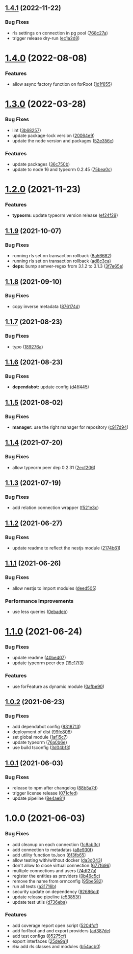 ## [1.4.1](https://github.com/Avallone-io/rls/compare/v1.4.0...v1.4.1) (2022-11-22)


### Bug Fixes

* rls settings on connection in pg pool ([768c27a](https://github.com/Avallone-io/rls/commit/768c27a9b522582f60c6cf2f638d0e84d64cb51b))
* trigger release dry-run ([ec1a2d8](https://github.com/Avallone-io/rls/commit/ec1a2d8154fb919a5a6347f759d0519986185b41))

# [1.4.0](https://github.com/Avallone-io/rls/compare/v1.3.0...v1.4.0) (2022-08-08)


### Features

* allow async factory function on forRoot ([1d1f855](https://github.com/Avallone-io/rls/commit/1d1f8552d376a3019a0087976c25d4285c45d68b))

# [1.3.0](https://github.com/Avallone-io/rls/compare/v1.2.0...v1.3.0) (2022-03-28)


### Bug Fixes

* lint ([3b68257](https://github.com/Avallone-io/rls/commit/3b682570519d4cfaf7b62db916dabf090210a16a))
* update package-lock version ([20064e9](https://github.com/Avallone-io/rls/commit/20064e9dea6bdda24031468760c85e2ff02afef2))
* update the node version and packages ([52e356c](https://github.com/Avallone-io/rls/commit/52e356c3943124cb5dd03c17b95652742efa9757))


### Features

* update packages ([36c750b](https://github.com/Avallone-io/rls/commit/36c750bfa4539d56de8351cd7ac565aab7a3b3ba))
* update to node 16 and typeorm 0.2.45 ([75bea0c](https://github.com/Avallone-io/rls/commit/75bea0c0bacd650eae42f5141ec37751f0fa3870))

# [1.2.0](https://github.com/Avallone-io/rls/compare/v1.1.9...v1.2.0) (2021-11-23)


### Features

* **typeorm:** update typeorm version release ([ef24f29](https://github.com/Avallone-io/rls/commit/ef24f29d738333819e98acb83364b7d163c2d27f))

## [1.1.9](https://github.com/Avallone-io/rls/compare/v1.1.8...v1.1.9) (2021-10-07)


### Bug Fixes

* running rls set on transaction rollback ([8a56682](https://github.com/Avallone-io/rls/commit/8a5668200d54f914dd0ff25f91e5a99d83bdfdd6))
* running rls set on transaction rollback ([ad8c3ca](https://github.com/Avallone-io/rls/commit/ad8c3ca1e0702de5ef9d6fe359bb1a379f5d9812))
* **deps:** bump semver-regex from 3.1.2 to 3.1.3 ([3f7e65e](https://github.com/Avallone-io/rls/commit/3f7e65ea5972f0fe8ed4336602a96bb4d548d2f7))

## [1.1.8](https://github.com/Avallone-io/rls/compare/v1.1.7...v1.1.8) (2021-09-10)


### Bug Fixes

* copy inverse metadata ([876174d](https://github.com/Avallone-io/rls/commit/876174dfebbf327b9c3206d1fddc942cc5d50bc4))

## [1.1.7](https://github.com/Avallone-io/rls/compare/v1.1.6...v1.1.7) (2021-08-23)


### Bug Fixes

* typo ([189276a](https://github.com/Avallone-io/rls/commit/189276a7db7999d2a99f62bb75a90b4466637333))

## [1.1.6](https://github.com/Avallone-io/rls/compare/v1.1.5...v1.1.6) (2021-08-23)


### Bug Fixes

* **dependabot:** update config ([d4ff445](https://github.com/Avallone-io/rls/commit/d4ff445f67514aa430a9d44a35256d33b35f730d))

## [1.1.5](https://github.com/Avallone-io/rls/compare/v1.1.4...v1.1.5) (2021-08-02)


### Bug Fixes

* **manager:** use the right manager for repository ([c917d94](https://github.com/Avallone-io/rls/commit/c917d94f5f54c40135c0b9efc608c0fba37b8a80))

## [1.1.4](https://github.com/Avallone-io/rls/compare/v1.1.3...v1.1.4) (2021-07-20)


### Bug Fixes

* allow typeorm peer dep 0.2.31 ([2ecf206](https://github.com/Avallone-io/rls/commit/2ecf206a3a0e84c268ce49b6612f715dab0f7ba0))

## [1.1.3](https://github.com/Avallone-io/rls/compare/v1.1.2...v1.1.3) (2021-07-19)


### Bug Fixes

* add relation connection wrapper ([f521e3c](https://github.com/Avallone-io/rls/commit/f521e3c319c92fd8f30eda597fd39cf082729cd6))

## [1.1.2](https://github.com/Avallone-io/rls/compare/v1.1.1...v1.1.2) (2021-06-27)


### Bug Fixes

* update readme to reflect the nestjs module ([2174b61](https://github.com/Avallone-io/rls/commit/2174b61ccb693e6f52b77bd9952436f0629f6df6))

## [1.1.1](https://github.com/Avallone-io/rls/compare/v1.1.0...v1.1.1) (2021-06-26)


### Bug Fixes

* allow nestjs to import modules ([deed505](https://github.com/Avallone-io/rls/commit/deed505b49637cf83118184b174b89ed12446557))


### Performance Improvements

* use less queries ([0ebadeb](https://github.com/Avallone-io/rls/commit/0ebadeba1b7a6dc8ae6339eeca6e4f8d8aa44109))

# [1.1.0](https://github.com/Avallone-io/rls/compare/v1.0.2...v1.1.0) (2021-06-24)


### Bug Fixes

* update readme ([40be407](https://github.com/Avallone-io/rls/commit/40be40787a3dc08a7423446b8795c044f2f94a5e))
* update typeorm peer dep ([19c17f3](https://github.com/Avallone-io/rls/commit/19c17f3508d86804e193d11318a097a8ab0cde46))


### Features

* use forFeature as dynamic module ([0afbe90](https://github.com/Avallone-io/rls/commit/0afbe902c659c4350c9f00d176e031b3581720b0))

## [1.0.2](https://github.com/Avallone-io/rls/compare/v1.0.1...v1.0.2) (2021-06-23)


### Bug Fixes

* add dependabot config ([8318713](https://github.com/Avallone-io/rls/commit/8318713cb85990c15b20bd57245ed5ab3d0c0a56))
* deployment of dist ([99fc808](https://github.com/Avallone-io/rls/commit/99fc808f09e5ad97d44c03f5989d13f128be10a8))
* set global module ([1af15c7](https://github.com/Avallone-io/rls/commit/1af15c7d8958c367a04fdd6ba1a924463946ed36))
* update typeorm ([76a0b6e](https://github.com/Avallone-io/rls/commit/76a0b6e5a1516688cbab40b6a726789672475e8f))
* use build tsconfig ([3d04bf3](https://github.com/Avallone-io/rls/commit/3d04bf3f06aa06aedbe7abe561d2de9649b62955))

## [1.0.1](https://github.com/Avallone-io/rls/compare/v1.0.0...v1.0.1) (2021-06-03)


### Bug Fixes

* release to npm after changelog ([88b5a7d](https://github.com/Avallone-io/rls/commit/88b5a7d5d4671f24daed71b60749989406baa2b8))
* trigger license release ([071cfed](https://github.com/Avallone-io/rls/commit/071cfed7e013af83010b8b622956c29d0e6bf6ff))
* update pipeline ([8e4ae81](https://github.com/Avallone-io/rls/commit/8e4ae81a01a0b7b03b81d787f6df6c53e55a7793))

# 1.0.0 (2021-06-03)


### Bug Fixes

* add cleanup on each connection ([1c8ab3c](https://github.com/Avallone-io/rls/commit/1c8ab3c4f4892f2f12edd96706e1a9211cd66b1b))
* add connection to metadatas ([a8e930f](https://github.com/Avallone-io/rls/commit/a8e930f78bf1f20e2344852ca3595b1d4d5c0ee6))
* add utility function toJson ([6f3fb65](https://github.com/Avallone-io/rls/commit/6f3fb65c2d5f0e5d265b820ba186dcddf344ac90))
* allow testing with/without docker ([da3d043](https://github.com/Avallone-io/rls/commit/da3d0438b71a4d1ea1735b6a15829c6f6f8c16f9))
* don't allow to close virtual connection ([677f696](https://github.com/Avallone-io/rls/commit/677f6965b6f08f9c8fb6a835bf4b870ad38278a2))
* multiple connections and users ([74df27a](https://github.com/Avallone-io/rls/commit/74df27a1f634095a134e09034623dd614f110840))
* register the entities as providers ([0b46c5c](https://github.com/Avallone-io/rls/commit/0b46c5cba3d033db0ee514834fe7511cd4f870ad))
* remove the name from ormconfig ([95be582](https://github.com/Avallone-io/rls/commit/95be5826acb07d4236de7dd4eb7322126902b29e))
* run all tests ([a31716b](https://github.com/Avallone-io/rls/commit/a31716bb6aee33789e2980a2401cbdc546f2838a))
* security update on dependency ([92686cd](https://github.com/Avallone-io/rls/commit/92686cda36ef14ed7b12d3d0668d2ecd9795657c))
* update release pipeline ([c53853f](https://github.com/Avallone-io/rls/commit/c53853fd97372e984ca951d7f87ba02309d01590))
* update test utils ([d736eba](https://github.com/Avallone-io/rls/commit/d736ebacf7f73c793fe861f36df97c44c32a3007))


### Features

* add coverage report open script ([5204fcf](https://github.com/Avallone-io/rls/commit/5204fcfff5e04d678c6fa76d5612f9b765c13a43))
* add forRoot and and export providers ([ad387de](https://github.com/Avallone-io/rls/commit/ad387de1d938460f04e87a497102b344d65f3d73))
* add test configs ([85275cf](https://github.com/Avallone-io/rls/commit/85275cfd505988c05b77ef1bc0800438f1805923))
* export interfaces ([25de9a1](https://github.com/Avallone-io/rls/commit/25de9a1f4edb7496e851982523dac1029f3f893b))
* **rls:** add rls classes and modules ([b54acb0](https://github.com/Avallone-io/rls/commit/b54acb046764edd692e0a02c6d53b29966aaa7a2))
